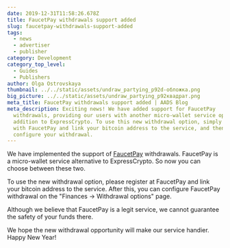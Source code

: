 ```yaml
---
date: 2019-12-31T11:58:26.678Z
title: FaucetPay withdrawals support added
slug: faucetpay-withdrawals-support-added
tags:
  - news
  - advertiser
  - publisher
category: Development
category_top_level:
  - Guides
  - Publishers
author: Olga Ostrovskaya
thumbnail: ../../static/assets/undraw_partying_p92d-обложка.png
big_picture: ../../static/assets/undraw_partying_p92квадрат.png
meta_title: FaucetPay withdrawals support added | AADS Blog
meta_description: Exciting news! We have added support for FaucetPay
  withdrawals, providing our users with another micro-wallet service option in
  addition to ExpressCrypto. To use this new withdrawal option, simply register
  with FaucetPay and link your bitcoin address to the service, and then
  configure your withdrawal.
---
```

We have implemented the support of <a href="https://faucetpay.io/" rel="nofollow">FaucetPay</a> withdrawals. FaucetPay is a micro-wallet service alternative to ExpressCrypto. So now you can choose between these two.

To use the new withdrawal option, please register at FaucetPay and link your bitcoin address to the service. After this, you can configure FaucetPay withdrawal on the "Finances -> Withdrawal options" page.

Although we believe that FaucetPay is a legit service, we cannot guarantee the safety of your funds there. 

We hope the new withdrawal opportunity will make our service handier. Happy New Year!
